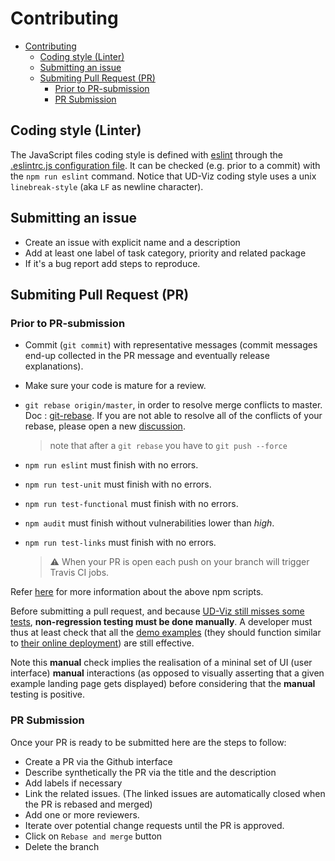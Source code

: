 # Contributing

- [Contributing](#contributing)
  - [Coding style (Linter)](#coding-style-linter)
  - [Submitting an issue](#submitting-an-issue)
  - [Submiting Pull Request (PR)](#submiting-pull-request-pr)
    - [Prior to PR-submission](#prior-to-pr-submission)
    - [PR Submission](#pr-submission)

## Coding style (Linter)

The JavaScript files coding style is defined with [eslint](https://eslint.org/) through the [.eslintrc.js configuration file](../../.eslintrc.js).
It can be checked (e.g. prior to a commit) with the `npm run eslint` command.
Notice that UD-Viz coding style uses a unix `linebreak-style` (aka `LF` as newline character).

## Submitting an issue

- Create an issue with explicit name and a description
- Add at least one label of task category, priority and related package
- If it's a bug report add steps to reproduce.

## Submiting Pull Request (PR)

### Prior to PR-submission

- Commit (`git commit`) with representative messages (commit messages end-up collected in the PR message and eventually release explanations).
- Make sure your code is mature for a review.
- `git rebase origin/master`, in order to resolve merge conflicts to master. Doc : [git-rebase](https://git-scm.com/docs/git-rebase). If you are not able to resolve all of the conflicts of your rebase, please open a new [discussion](https://github.com/VCityTeam/UD-Viz/discussions).
  > note that after a `git rebase` you have to `git push --force`
- `npm run eslint` must finish with no errors.
- `npm run test-unit` must finish with no errors.
- `npm run test-functional` must finish with no errors.
- `npm audit` must finish without vulnerabilities lower than _high_.
- `npm run test-links` must finish with no errors.
  
  > ⚠️ When your PR is open each push on your branch will trigger Travis CI jobs.

Refer [here](./Developers.md#npm-scripts) for more information about the above npm scripts.

Before submitting a pull request, and because [UD-Viz still misses some tests](https://github.com/VCityTeam/UD-SV/issues/34),
**non-regression testing must be done manually**.
A developer must thus at least check that all the
[demo examples](../../examples/)
(they should function similar to [their online deployment](https://ud-viz.vcityliris.data.alpha.grandlyon.com/)) are still effective.

Note this **manual** check implies the realisation of a mininal set of UI (user interface) **manual** interactions (as opposed to visually asserting that a given example landing page gets displayed) before considering that the **manual** testing is positive.

### PR Submission

Once your PR is ready to be submitted here are the steps to follow:

- Create a PR via the Github interface
- Describe synthetically the PR via the title and the description
- Add labels if necessary
- Link the related issues. (The linked issues are automatically closed when the PR is rebased and merged)
- Add one or more reviewers.
- Iterate over potential change requests until the PR is approved.
- Click on `Rebase and merge` button
- Delete the branch
